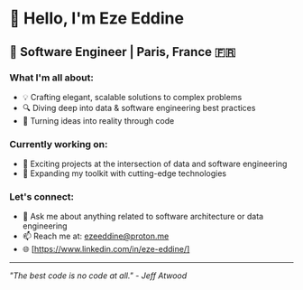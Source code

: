 # 👋 Hello, I'm Eze Eddine

## 🚀 Software Engineer | Paris, France 🇫🇷

### What I'm all about:

- 💡 Crafting elegant, scalable solutions to complex problems
- 🔍 Diving deep into data & software engineering best practices
- 🌟 Turning ideas into reality through code

### Currently working on:
- 🔭 Exciting projects at the intersection of data and software engineering
- 🌱 Expanding my toolkit with cutting-edge technologies

### Let's connect:
- 💬 Ask me about anything related to software architecture or data engineering
- 📫 Reach me at: ezeeddine@proton.me
- 🌐 [https://www.linkedin.com/in/eze-eddine/]

---

*"The best code is no code at all." - Jeff Atwood*

